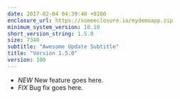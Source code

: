 ```yaml
---
date: 2017-02-04 04:39:40 +0100
enclosure_url: https://someeclosure.io/mydemoapp.zip
minimum_system_version: 10.10
short_version_string: 1.5.0
size: 7340
subtitle: "Awesome Update Subtitle"
title: "Version 1.5.0"
version: 100
---
```


- *NEW* New feature goes here.
- *FIX* Bug fix goes here.
